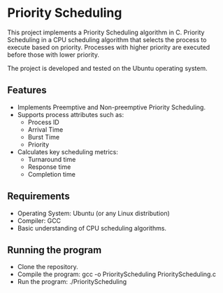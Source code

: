 # Priority Scheduling
This project implements a Priority Scheduling algorithm in C. Priority Scheduling in a CPU scheduling algorithm that selects the process to execute based on priority. Processes with higher priority are executed before those with lower priority.

The project is developed and tested on the Ubuntu operating system.

## Features
- Implements Preemptive and Non-preemptive Priority Scheduling.
- Supports process attributes such as:
    - Process ID
    - Arrival Time
    - Burst Time
    - Priority
- Calculates key scheduling metrics:
    - Turnaround time
    - Response time
    - Completion time

## Requirements
- Operating System: Ubuntu (or any Linux distribution)
- Compiler: GCC
- Basic understanding of CPU scheduling algorithms.

## Running the program
- Clone the repository.
- Compile the program: gcc -o PriorityScheduling PriorityScheduling.c
- Run the program: ./PriorityScheduling
